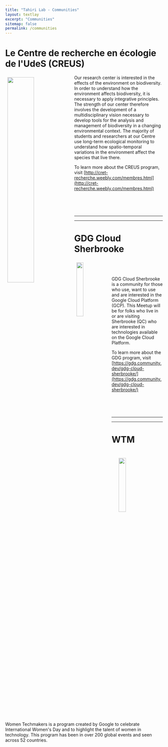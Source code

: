 ```yaml
---
title: "Tahiri Lab - Communities"
layout: textlay
excerpt: "Communities"
sitemap: false
permalink: /communities
---
```


# Le Centre de recherche en écologie de l'UdeS (CREUS) 

<div class="col-sm-12 clearfix">
  <div class="col-sm-6 clearfix">
      <img src="{{ site.url }}{{ site.baseurl }}/images/logopic/logo_creus.jpg" class="img-responsive" width="41%" style="padding: 7px; float: left" />
  </div>
  <div class="col-sm-6 clearfix">
    
Our research center is interested in the effects of the environment on biodiversity. In order to understand how the environment affects biodiversity, it is necessary to apply integrative principles. The strength of our center therefore involves the development of a multidisciplinary vision necessary to develop tools for the analysis and management of biodiversity in a changing environmental context. The majority of students and researchers at our Centre use long-term ecological monitoring to understand how spatio-temporal variations in the environment affect the species that live there.

To learn more about the CREUS program, visit [http://cret-recherche.weebly.com/membres.html](http://cret-recherche.weebly.com/membres.html)
  </div>

</div>

<br />
<br />
<br />

<hr>
    
****

# GDG Cloud Sherbrooke 

<div class="col-sm-12 clearfix">
  <img src="{{ site.url }}{{ site.baseurl }}/images/logopic/logo_gdg.png" class="img-responsive" width="21%" style="padding: 7px; float: left" />
  <br />
  <br />
  <br />
  GDG Cloud Sherbrooke is a community for those who use, want to use and are interested in the Google Cloud Platform (GCP). This Meetup will be for folks who live in or are visiting Sherbrooke (QC) who are interested in technologies available on the Google Cloud Platform.
  
  To learn more about the GDG program, visit [https://gdg.community.dev/gdg-cloud-sherbrooke/](https://gdg.community.dev/gdg-cloud-sherbrooke/)

</div>

<br />
<br />
<br />

<hr>
    
****

# WTM


<div class="col-sm-12 clearfix">
  <img src="{{ site.url }}{{ site.baseurl }}/images/logopic/logo_WTM.png" class="img-responsive" width="21%" style="padding: 23px; float: left" />
    <br />
  <br />
  <br />
  Women Techmakers is a program created by Google to celebrate International Women's Day and to highlight the talent of women in technology. This program has been in over 200 global events and seen across 52 countries.

</div>
